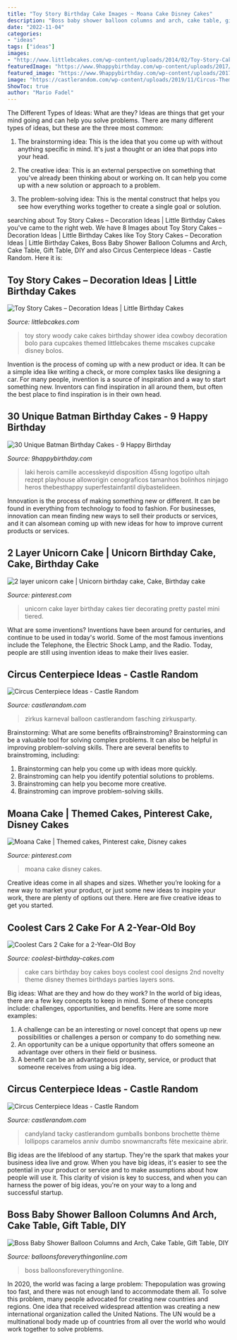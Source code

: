 ```yaml
---
title: "Toy Story Birthday Cake Images ~ Moana Cake Disney Cakes"
description: "Boss baby shower balloon columns and arch, cake table, gift table, diy"
date: "2022-11-04"
categories:
- "ideas"
tags: ["ideas"]
images:
- "http://www.littlebcakes.com/wp-content/uploads/2014/02/Toy-Story-Cakes.jpg"
featuredImage: "https://www.9happybirthday.com/wp-content/uploads/2017/08/batman-cakes-640x961.jpg"
featured_image: "https://www.9happybirthday.com/wp-content/uploads/2017/08/batman-cakes-640x961.jpg"
image: "https://castlerandom.com/wp-content/uploads/2019/11/Circus-Themed-Kindergarten-Graduation-Party.jpg"
ShowToc: true
author: "Mario Fadel"
---
```



The Different Types of Ideas: What are they?
Ideas are things that get your mind going and can help you solve problems. There are many different types of ideas, but these are the three most common:
1. The brainstorming idea: This is the idea that you come up with without anything specific in mind. It's just a thought or an idea that pops into your head.

2. The creative idea: This is an external perspective on something that you've already been thinking about or working on. It can help you come up with a new solution or approach to a problem.

3. The problem-solving idea: This is the mental construct that helps you see how everything works together to create a single goal or solution.

	

		
searching about Toy Story Cakes – Decoration Ideas | Little Birthday Cakes you've came to the right web. We have 8 Images about Toy Story Cakes – Decoration Ideas | Little Birthday Cakes like Toy Story Cakes – Decoration Ideas | Little Birthday Cakes, Boss Baby Shower Balloon Columns and Arch, Cake Table, Gift Table, DIY and also Circus Centerpiece Ideas - Castle Random. Here it is:
		
    
## Toy Story Cakes – Decoration Ideas | Little Birthday Cakes

<img loading=lazy src="http://www.littlebcakes.com/wp-content/uploads/2014/02/Toy-Story-Cakes.jpg" onerror="this.onerror=null;this.src='https://tse1.mm.bing.net/th?id=OIP.bapMZ-u2WMAUOaOsA05TngHaJ4&amp;pid=15.1';" alt="Toy Story Cakes – Decoration Ideas | Little Birthday Cakes">

_Source: littlebcakes.com_

>toy story woody cake cakes birthday shower idea cowboy decoration bolo para cupcakes themed littlebcakes theme mscakes cupcake disney bolos. 

	

Invention is the process of coming up with a new product or idea. It can be a simple idea like writing a check, or more complex tasks like designing a car. For many people, invention is a source of inspiration and a way to start something new. Inventors can find inspiration in all around them, but often the best place to find inspiration is in their own head.

    
## 30 Unique Batman Birthday Cakes - 9 Happy Birthday

<img loading=lazy src="https://www.9happybirthday.com/wp-content/uploads/2017/08/batman-cakes-640x961.jpg" onerror="this.onerror=null;this.src='https://tse1.mm.bing.net/th?id=OIP.mXDlCZRtpSnn21hxLFUMBgHaLH&amp;pid=15.1';" alt="30 Unique Batman Birthday Cakes - 9 Happy Birthday">

_Source: 9happybirthday.com_

>laki herois camille accesskeyid disposition 45sng logotipo ultah rezept playhouse alloworigin cenograficos tamanhos bolinhos ninjago heros thebesthappy superfestainfantil diybastelideen. 

	

Innovation is the process of making something new or different. It can be found in everything from technology to food to fashion. For businesses, innovation can mean finding new ways to sell their products or services, and it can alsomean coming up with new ideas for how to improve current products or services.

    
## 2 Layer Unicorn Cake | Unicorn Birthday Cake, Cake, Birthday Cake

<img loading=lazy src="https://i.pinimg.com/736x/22/e4/00/22e400f9f98930ef5739da4c44ba04a9.jpg" onerror="this.onerror=null;this.src='https://tse4.mm.bing.net/th?id=OIP.hp9fewdt0_bX_I8uYAuYqwHaJ3&amp;pid=15.1';" alt="2 layer unicorn cake | Unicorn birthday cake, Cake, Birthday cake">

_Source: pinterest.com_

>unicorn cake layer birthday cakes tier decorating pretty pastel mini tiered. 

	

What are some inventions?
Inventions have been around for centuries, and continue to be used in today's world. Some of the most famous inventions include the Telephone, the Electric Shock Lamp, and the Radio. Today, people are still using invention ideas to make their lives easier.

    
## Circus Centerpiece Ideas - Castle Random

<img loading=lazy src="https://castlerandom.com/wp-content/uploads/2019/11/Circus-Themed-Kindergarten-Graduation-Party.jpg" onerror="this.onerror=null;this.src='https://tse3.mm.bing.net/th?id=OIP.VZzZa9EHfM35qP_Lhgd0_wHaLI&amp;pid=15.1';" alt="Circus Centerpiece Ideas - Castle Random">

_Source: castlerandom.com_

>zirkus karneval balloon castlerandom fasching zirkusparty. 

	

Brainstorming: What are some benefits ofBrainstroming?
Brainstorming can be a valuable tool for solving complex problems. It can also be helpful in improving problem-solving skills. There are several benefits to brainstroming, including: 
1) Brainstorming can help you come up with ideas more quickly. 
2) Brainstroming can help you identify potential solutions to problems. 
3) Brainstroming can help you become more creative. 
4) Brainstroming can improve problem-solving skills.

    
## Moana Cake | Themed Cakes, Pinterest Cake, Disney Cakes

<img loading=lazy src="https://i.pinimg.com/736x/b5/d4/c4/b5d4c44f00cd47702526b5fe397fcdca.jpg" onerror="this.onerror=null;this.src='https://tse2.mm.bing.net/th?id=OIP.aLg4N_xV0lyQI7qHypSh5AHaLH&amp;pid=15.1';" alt="Moana Cake | Themed cakes, Pinterest cake, Disney cakes">

_Source: pinterest.com_

>moana cake disney cakes. 

	

Creative ideas come in all shapes and sizes. Whether you’re looking for a new way to market your product, or just some new ideas to inspire your work, there are plenty of options out there. Here are five creative ideas to get you started.

    
## Coolest Cars 2 Cake For A 2-Year-Old Boy

<img loading=lazy src="http://www.coolest-birthday-cakes.com/files/2013/02/coolest-cars-2-cake-for-2-year-old-boy-7861-e1360141524103.jpg" onerror="this.onerror=null;this.src='https://tse4.mm.bing.net/th?id=OIP.bUyJAEwIuYcFgbQuPIQocwHaJ4&amp;pid=15.1';" alt="Coolest Cars 2 Cake for a 2-Year-Old Boy">

_Source: coolest-birthday-cakes.com_

>cake cars birthday boy cakes boys coolest cool designs 2nd novelty theme disney themes birthdays parties layers sons. 

	

Big ideas: What are they and how do they work?
In the world of big ideas, there are a few key concepts to keep in mind. Some of these concepts include: challenges, opportunities, and benefits. Here are some more examples:
1. A challenge can be an interesting or novel concept that opens up new possibilities or challenges a person or company to do something new. 
2. An opportunity can be a unique opportunity that offers someone an advantage over others in their field or business. 
3. A benefit can be an advantageous property, service, or product that someone receives from using a big idea.

    
## Circus Centerpiece Ideas - Castle Random

<img loading=lazy src="https://castlerandom.com/wp-content/uploads/2019/11/Circus-Centerpiece-5.jpg" onerror="this.onerror=null;this.src='https://tse4.mm.bing.net/th?id=OIP.K-9Ge9WipBlDvSEuV301DQHaJ6&amp;pid=15.1';" alt="Circus Centerpiece Ideas - Castle Random">

_Source: castlerandom.com_

>candyland tacky castlerandom gumballs bonbons brochette thème lollipops caramelos anniv dumbo snowmancrafts fête mexicaine abrir. 

	

Big ideas are the lifeblood of any startup. They're the spark that makes your business idea live and grow. When you have big ideas, it's easier to see the potential in your product or service and to make assumptions about how people will use it. This clarity of vision is key to success, and when you can harness the power of big ideas, you're on your way to a long and successful startup.

    
## Boss Baby Shower Balloon Columns And Arch, Cake Table, Gift Table, DIY

<img loading=lazy src="https://cdn.shopify.com/s/files/1/0065/1437/6802/products/BABY_1200x1200.jpg?v=1588369334" onerror="this.onerror=null;this.src='https://tse2.mm.bing.net/th?id=OIP.QnKPGxs4tPEchoNqc7K6SgHaFS&amp;pid=15.1';" alt="Boss Baby Shower Balloon Columns and Arch, Cake Table, Gift Table, DIY">

_Source: balloonsforeverythingonline.com_

>boss balloonsforeverythingonline. 

	

In 2020, the world was facing a large problem: Thepopulation was growing too fast, and there was not enough land to accommodate them all. To solve this problem, many people advocated for creating new countries and regions. One idea that received widespread attention was creating a new international organization called the United Nations. The UN would be a multinational body made up of countries from all over the world who would work together to solve problems.

